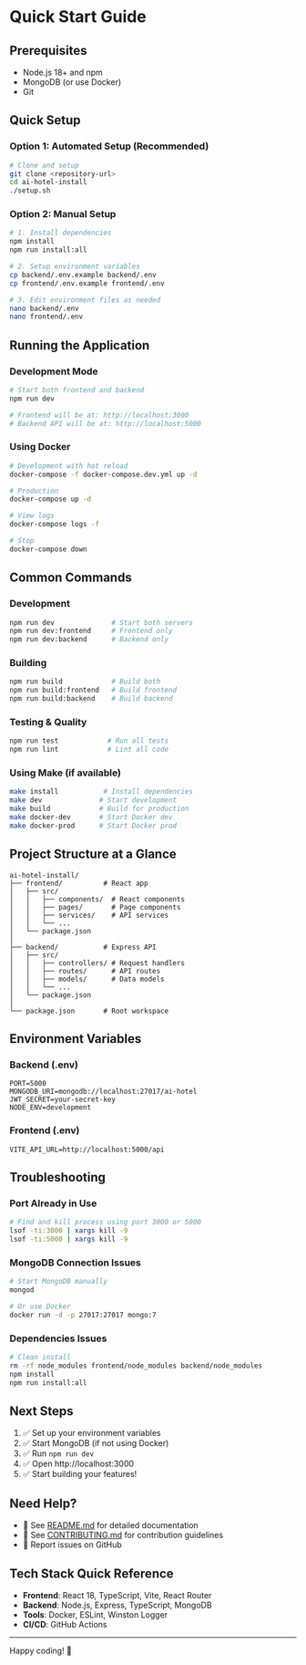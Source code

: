 # Quick Start Guide

## Prerequisites
- Node.js 18+ and npm
- MongoDB (or use Docker)
- Git

## Quick Setup

### Option 1: Automated Setup (Recommended)
```bash
# Clone and setup
git clone <repository-url>
cd ai-hotel-install
./setup.sh
```

### Option 2: Manual Setup
```bash
# 1. Install dependencies
npm install
npm run install:all

# 2. Setup environment variables
cp backend/.env.example backend/.env
cp frontend/.env.example frontend/.env

# 3. Edit environment files as needed
nano backend/.env
nano frontend/.env
```

## Running the Application

### Development Mode
```bash
# Start both frontend and backend
npm run dev

# Frontend will be at: http://localhost:3000
# Backend API will be at: http://localhost:5000
```

### Using Docker
```bash
# Development with hot reload
docker-compose -f docker-compose.dev.yml up -d

# Production
docker-compose up -d

# View logs
docker-compose logs -f

# Stop
docker-compose down
```

## Common Commands

### Development
```bash
npm run dev              # Start both servers
npm run dev:frontend     # Frontend only
npm run dev:backend      # Backend only
```

### Building
```bash
npm run build            # Build both
npm run build:frontend   # Build frontend
npm run build:backend    # Build backend
```

### Testing & Quality
```bash
npm run test            # Run all tests
npm run lint            # Lint all code
```

### Using Make (if available)
```bash
make install           # Install dependencies
make dev              # Start development
make build            # Build for production
make docker-dev       # Start Docker dev
make docker-prod      # Start Docker prod
```

## Project Structure at a Glance

```
ai-hotel-install/
├── frontend/          # React app
│   ├── src/
│   │   ├── components/  # React components
│   │   ├── pages/       # Page components
│   │   ├── services/    # API services
│   │   └── ...
│   └── package.json
│
├── backend/           # Express API
│   ├── src/
│   │   ├── controllers/ # Request handlers
│   │   ├── routes/      # API routes
│   │   ├── models/      # Data models
│   │   └── ...
│   └── package.json
│
└── package.json       # Root workspace
```

## Environment Variables

### Backend (.env)
```
PORT=5000
MONGODB_URI=mongodb://localhost:27017/ai-hotel
JWT_SECRET=your-secret-key
NODE_ENV=development
```

### Frontend (.env)
```
VITE_API_URL=http://localhost:5000/api
```

## Troubleshooting

### Port Already in Use
```bash
# Find and kill process using port 3000 or 5000
lsof -ti:3000 | xargs kill -9
lsof -ti:5000 | xargs kill -9
```

### MongoDB Connection Issues
```bash
# Start MongoDB manually
mongod

# Or use Docker
docker run -d -p 27017:27017 mongo:7
```

### Dependencies Issues
```bash
# Clean install
rm -rf node_modules frontend/node_modules backend/node_modules
npm install
npm run install:all
```

## Next Steps

1. ✅ Set up your environment variables
2. ✅ Start MongoDB (if not using Docker)
3. ✅ Run `npm run dev`
4. ✅ Open http://localhost:3000
5. ✅ Start building your features!

## Need Help?

- 📖 See [README.md](README.md) for detailed documentation
- 🤝 See [CONTRIBUTING.md](CONTRIBUTING.md) for contribution guidelines
- 🐛 Report issues on GitHub

## Tech Stack Quick Reference

- **Frontend**: React 18, TypeScript, Vite, React Router
- **Backend**: Node.js, Express, TypeScript, MongoDB
- **Tools**: Docker, ESLint, Winston Logger
- **CI/CD**: GitHub Actions

---
Happy coding! 🚀
